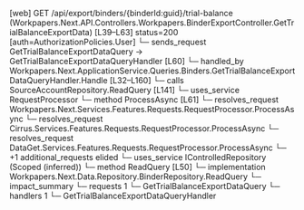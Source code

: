 [web] GET /api/export/binders/{binderId:guid}/trial-balance  (Workpapers.Next.API.Controllers.Workpapers.BinderExportController.GetTrialBalanceExportData)  [L39–L63] status=200 [auth=AuthorizationPolicies.User]
  └─ sends_request GetTrialBalanceExportDataQuery -> GetTrialBalanceExportDataQueryHandler [L60]
    └─ handled_by Workpapers.Next.ApplicationService.Queries.Binders.GetTrialBalanceExportDataQueryHandler.Handle [L32–L160]
      └─ calls SourceAccountRepository.ReadQuery [L141]
      └─ uses_service RequestProcessor
        └─ method ProcessAsync [L61]
          └─ resolves_request Workpapers.Next.Services.Features.Requests.RequestProcessor.ProcessAsync
          └─ resolves_request Cirrus.Services.Features.Requests.RequestProcessor.ProcessAsync
          └─ resolves_request DataGet.Services.Features.Requests.RequestProcessor.ProcessAsync
          └─ +1 additional_requests elided
      └─ uses_service IControlledRepository<Binder> (Scoped (inferred))
        └─ method ReadQuery [L50]
          └─ implementation Workpapers.Next.Data.Repository.BinderRepository.ReadQuery
  └─ impact_summary
    └─ requests 1
      └─ GetTrialBalanceExportDataQuery
    └─ handlers 1
      └─ GetTrialBalanceExportDataQueryHandler

